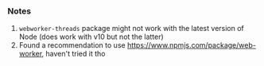 ### Notes
1. `webworker-threads` package might not work with the latest version of Node (does work with v10 but not the latter)
2. Found a recommendation to use https://www.npmjs.com/package/web-worker, haven't tried it tho